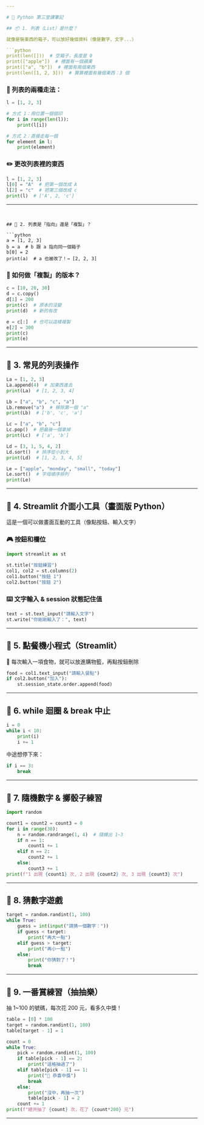 ```yaml
---

# 🐍 Python 第三堂課筆記

## 📦 1. 列表（List）是什麼？

就像是裝東西的箱子，可以放好幾個資料（像是數字、文字...）

```python
print(len([]))  # 空箱子，長度是 0
print(["apple"])  # 裡面有一個蘋果
print(["a", "b"])  # 裡面有兩個東西
print(len([1, 2, 3]))  # 算算裡面有幾個東西：3 個
```

### 📌 列表的兩種走法：

```python
l = [1, 2, 3]

# 方式 1：用位置一個個印
for i in range(len(l)):
    print(l[i])

# 方式 2：直接走每一個
for element in l:
    print(element)
```

### ✏️ 更改列表裡的東西

```python
l = [1, 2, 3]
l[0] = "A"  # 把第一個改成 A
l[2] = "c"  # 把第三個改成 c
print(l)  # ['A', 2, 'c']
```

---
```


## 🔗 2. 列表是「指向」還是「複製」？

```python
a = [1, 2, 3]
b = a  # b 跟 a 指向同一個箱子
b[0] = 2
print(a)  # a 也被改了！→ [2, 2, 3]
```

### 🧻 如何做「複製」的版本？

```python
c = [10, 20, 30]
d = c.copy()
d[1] = 200
print(c)  # 原本的沒變
print(d)  # 新的有改

e = c[:]  # 也可以這樣複製
e[2] = 300
print(c)
print(e)
```

---

## 🔧 3. 常見的列表操作

```python
La = [1, 2, 3]
La.append(4)  # 加東西進去
print(La)  # [1, 2, 3, 4]

Lb = ["a", "b", "c", "a"]
Lb.remove("a")  # 移除第一個 "a"
print(Lb)  # ['b', 'c', 'a']

Lc = ["a", "b", "c"]
Lc.pop()  # 把最後一個拿掉
print(Lc)  # ['a', 'b']

Ld = [3, 1, 5, 4, 2]
Ld.sort()  # 排序從小到大
print(Ld)  # [1, 2, 3, 4, 5]

Le = ["apple", "monday", "small", "today"]
Le.sort()  # 字母順序排列
print(Le)
```

---

## 🧱 4. Streamlit 介面小工具（畫面版 Python）

這是一個可以做畫面互動的工具（像點按鈕、輸入文字）

### 🎮 按鈕和欄位

```python
import streamlit as st

st.title("按鈕練習")
col1, col2 = st.columns(2)
col1.button("按鈕 1")
col2.button("按鈕 2")
```

### ⌨️ 文字輸入 & session 狀態記住值

```python
text = st.text_input("請輸入文字")
st.write("你剛剛輸入了：", text)
```

---

## 🍱 5. 點餐機小程式（Streamlit）

🛒 每次輸入一項食物，就可以放進購物籃，再點按鈕刪除

```python
food = col1.text_input("請輸入餐點")
if col2.button("加入"):
    st.session_state.order.append(food)
```

---

## 🔁 6. while 迴圈 & break 中止

```python
i = 0
while i < 10:
    print(i)
    i += 1
```

中途想停下來：

```python
if i == 3:
    break
```

---

## 🎲 7. 隨機數字 & 擲骰子練習

```python
import random

count1 = count2 = count3 = 0
for i in range(30):
    n = random.randrange(1, 4)  # 隨機出 1~3
    if n == 1:
        count1 += 1
    elif n == 2:
        count2 += 1
    else:
        count3 += 1
print(f"1 出現 {count1} 次, 2 出現 {count2} 次, 3 出現 {count3} 次")
```

---

## 🎯 8. 猜數字遊戲

```python
target = random.randint(1, 100)
while True:
    guess = int(input("請猜一個數字："))
    if guess < target:
        print("再大一點")
    elif guess > target:
        print("再小一點")
    else:
        print("你猜對了！")
        break
```

---

## 🎁 9. 一番賞練習（抽抽樂）

抽 1\~100 的號碼，每次花 200 元，看多久中獎！

```python
table = [0] * 100
target = random.randint(1, 100)
table[target - 1] = 1

count = 0
while True:
    pick = random.randint(1, 100)
    if table[pick - 1] == 2:
        print("這格抽過了")
    elif table[pick - 1] == 1:
        print("🎉 恭喜中獎")
        break
    else:
        print("沒中，再抽一次")
        table[pick - 1] = 2
    count += 1
print(f"總共抽了 {count} 次，花了 {count*200} 元")
```

---
